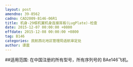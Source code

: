 ```yaml
---
layout: post
amendno: 39-8562
cadno: CAD2009-B146-06R1
title: 机身-29框机翼机身连接耳板(LugPlate)-检查
date: 2015-12-07 00:00:00 +0800
effdate: 2015-12-08 00:00:00 +0800
tag: B146
categories: 民航西北地区管理局适航审定处
author: 谭震
---
```


##适用范围:
在中国注册的所有型号，所有序列号的 BAe146飞机。

